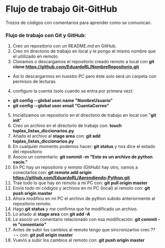 Flujo de trabajo Git-GitHub
==================

Trozos de códigos con comentarios para aprender como se comunican.

### Flujo de trabajo con Git y GitHub:
1. Creo un repositorio con un README.md en GitHub.
2. Creo mi directorio de trabajo en local y le pongo el mismo nombre que el uitilizado en remoto.
3. Clonamos o descargamos el repositorio creado remoto a local con **git clone https://github.com/EduardoRL/NombreRepositorio.git**
  + Así lo descargarmos en nuestro PC pero éste solo será un carpeta con permisos de lecturas
4. configuro la cuenta (solo cuando se entra por primera vez):
  + **git config --global user.name "NombreUsuario"**
  + **git config --global user.email "CuentaCorreo"**
5. Inicializamos un repositorio en el directorio de trabajo en local con "**git init**" 
6. Creo un archivo en el directorio de trabajo con: **touch tuplas_listas_diccionarios.py**
7. Añado el archivo al **stage area** con: **git add tuplas_listas_diccionarios.py**
8. En cualquier momento podemos hacer: **git status** y nos dice el estado del repositorio
9. Asocio un comentario: **git commit -m "Este es un archivo de python vacío."**
10.  En PC hay un repositorio y remoto (GitHub) hay otro, vamos a conectarlos con: **git remote add origin https://github.com/EduardoRL/Aprendiendo-Python.git**
11. Trae todo lo que hay en remoto a mi PC con: **git pull origin master**
12. Envío todo mi códigos y archivos en mi PC (local) al remoto con: **git push origin master**
13. Ahora modifico en mi PC el archivo de python subido anteriormente al repositorio remoto.
14. Hago **git status** y me confirma que he modificado un archivo.
15. Lo añado al **stage area** con **git add -A**
16. Le asocio un comentario relacionado con esa modificación: **git commit -m "comentario"**
17. Antes de subir los cambios al remoto tengo que sincronizarlos creo ?? ¬¬ con: **git pull origin master**
18. Vuevlo a subir los cambios al remoto con: **git push origin master** 
